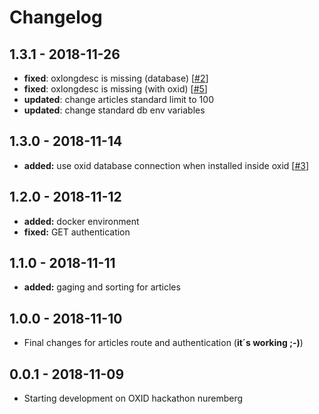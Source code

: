 # Changelog

## 1.3.1 - 2018-11-26

* **fixed**: oxlongdesc is missing \(database\) \[[\#2](https://github.com/OXIDprojects/oxid-rest-api/issues/2)\]
* **fixed**: oxlongdesc is missing \(with oxid\) \[[\#5](https://github.com/OXIDprojects/oxid-rest-api/issues/5)\]
* **updated**: change articles standard limit to 100
* **updated**: change standard db env variables

## 1.3.0 - 2018-11-14

* **added:** use oxid database connection when installed inside oxid \[[\#3](https://github.com/OXIDprojects/oxid-rest-api/issues/3)\]

## 1.2.0 - 2018-11-12

* **added:** docker environment
* **fixed:** GET authentication

## 1.1.0 - 2018-11-11

* **added:** gaging and sorting for articles

## 1.0.0 - 2018-11-10

* Final changes for articles route and authentication \(**it´s working ;-\)**\)

## 0.0.1 - 2018-11-09

* Starting development on OXID hackathon nuremberg

